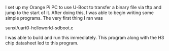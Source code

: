 I set up my Orange Pi PC to use U-Boot to transfer a binary file via tftp and jump
to the start of it.  After doing this, I was able to begin writing some simple programs.
The very first thing I ran was

sunxi/uart0-helloworld-sdboot.c

I was able to build and run this immediately.
This program along with the H3 chip datasheet led to this program.
